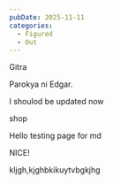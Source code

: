 ```yaml
---
pubDate: 2025-11-11
categories:
  - Figured
  - Out
---
```


Gitra

Parokya ni Edgar.

I shoulod be updated now

shop

Hello testing page for md


NICE!


kljgh,kjghbkikuytvbgkjhg
